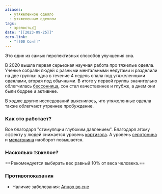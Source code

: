 ```yaml
---
aliases:
  - утяжеленное одеяло
  - утяжеленным одеялом
tags:
  - зрелость/🌱
date: "[[2023-09-25]]"
zero-link:
  - "[[00 Сон]]"
---
```

Это один из самых перспективных способов улучшения сна.

В 2020 вышла первая серьезная научная работа про тяжелые одеяла. Ученые собрали людей с разными ментальными недугами и разделили на две группы: одна в течение 4 недель спала под утяжеленными одеялами, вторая под обычными. В итоге у первой группы значительно облегчилась [бессонница](Бессонница.md), сон стал качественнее и глубже, а днем они были бодрее и активнее.

В ходже других исследований выяснилось, что утяжеленные одеяла также облегчают утреннее пробуждение.

### Как это работает?
Все благодаря "стимуляции глубоким давлением". Благодаря этому эффекту у людей снижается уровень [кортизола](Кортизол.md). А уровень [серотонина](Серотонин.md) и [мелатонина](Мелатонин.md) наоборот повышается.

### Насколько тяжелое?
==Рекомендуется выбирать вес равный 10% от веса человека.==

### Противопоказания
- Наличие заболевания: [Апноэ во сне](Апноэ%20во%20сне.md)